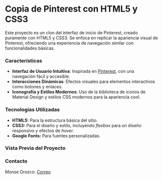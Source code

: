 # Copia de Pinterest con HTML5 y CSS3

Este proyecto es un clon del interfaz de inicio de Pinterest, creado puramente con HTML5 y CSS3. Se enfoca en replicar la apariencia visual de Pinterest, ofreciendo una experiencia de navegación similar con funcionalidades básicas. 

### Características
+ **Interfaz de Usuario Intuitiva**: Inspirada en [Pinterest](https://www.pinterest.es/), con una navegación fácil y accesible.
+ **Interacciones Dinámicas**: Efectos visuales para elementos interactivos como botones y enlaces.
+ **Iconografía y Estilos Modernos**: Uso de la biblioteca de íconos de Material Design y estilos CSS modernos para la apariencia cool.

### Tecnologías Utilizadas
+ **HTML5:** Para la estructura básica del sitio.
+ **CSS3:** Para el diseño y estilo, incluyendo _flexbox_ para un diseño responsivo y efectos de _hover_.
+ **Google Fonts:** Para fuentes personalizadas.

### Vista Previa del Proyecto

### Contacto
Monse Orozco: [Correo](monseorbu@gmail.com)
